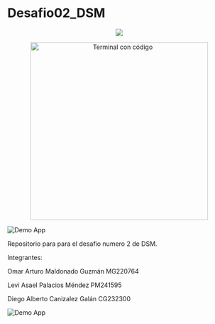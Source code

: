 # Desafio02_DSM
<p align="center">
 <img src="https://capsule-render.vercel.app/api?type=waving&color=0:aa00ff,100:00ccff&height=200&section=header&text=DESAFÍO%20%232&fontSize=40&fontColor=ffffff">
</p>

<p align="center">
  <img src="https://media.giphy.com/media/WFZvB7VIXBgiz3oDXE/giphy.gif" alt="Terminal con código" width="400"/>
</p>




![Demo App](https://user-images.githubusercontent.com/73097560/115834477-dbab4500-a447-11eb-908a-139a6edaec5c.gif)


Repositorio para para el desafio numero 2 de DSM.

Integrantes: 

Omar Arturo Maldonado Guzmán MG220764


Levi Asael Palacios Méndez PM241595


Diego Alberto Canizalez Galán CG232300


![Demo App](https://user-images.githubusercontent.com/73097560/115834477-dbab4500-a447-11eb-908a-139a6edaec5c.gif)
